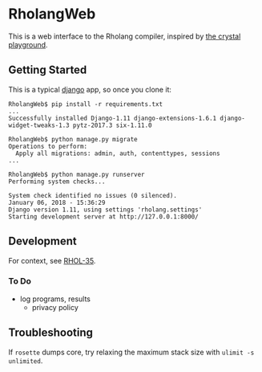 # RholangWeb

This is a web interface to the Rholang compiler, inspired by
[the crystal playground][cr].

[cr]: https://play.crystal-lang.org/#/cr
[RHOL-35]: https://rchain.atlassian.net/projects/RHOL/issues/RHOL-35


## Getting Started

This is a typical [django][] app, so once you clone it:

```
RholangWeb$ pip install -r requirements.txt 
...
Successfully installed Django-1.11 django-extensions-1.6.1 django-widget-tweaks-1.3 pytz-2017.3 six-1.11.0

RholangWeb$ python manage.py migrate
Operations to perform:
  Apply all migrations: admin, auth, contenttypes, sessions
...

RholangWeb$ python manage.py runserver
Performing system checks...

System check identified no issues (0 silenced).
January 06, 2018 - 15:36:29
Django version 1.11, using settings 'rholang.settings'
Starting development server at http://127.0.0.1:8000/
```

[django]: https://www.djangoproject.com/


## Development

For context, see [RHOL-35][].

### To Do

  - log programs, results
    - privacy policy

## Troubleshooting

If `rosette` dumps core, try relaxing the maximum stack size with
`ulimit -s unlimited`.
